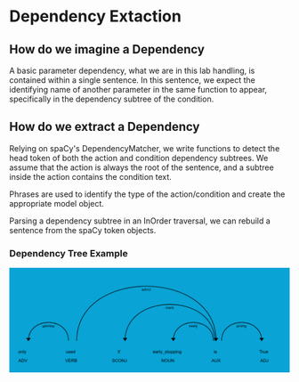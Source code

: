 # Dependency Extaction

## How do we imagine a Dependency

A basic parameter dependency, what we are in this lab handling, is contained within a single sentence. In this sentence, we expect the identifying name of another parameter in the same function to appear, specifically in the dependency subtree of the condition.


## How do we extract a Dependency

Relying on spaCy's DependencyMatcher, we write functions to detect the head token of both the action and condition dependency subtrees. We assume that the action is always the root of the sentence, and a subtree inside the action contains the condition text.

Phrases are used to identify the type of the action/condition and create the appropriate model object.

Parsing a dependency subtree in an InOrder traversal, we can rebuild a sentence from the spaCy token objects.


### Dependency Tree Example

![Alt text](dependency_tree_example.png "Dependency Tree Example")
